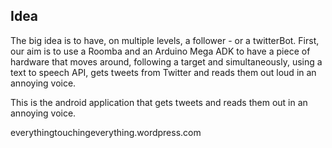 ## Idea

The big idea is to have, on multiple levels, a follower - or a twitterBot. First, our aim is to use a Roomba and an Arduino Mega ADK to have a piece of hardware that moves around, following a target and simultaneously, using a text to speech API, gets tweets from Twitter and reads them out loud in an annoying voice. 

This is the android application that gets tweets and reads them out in an annoying voice.

everythingtouchingeverything.wordpress.com
